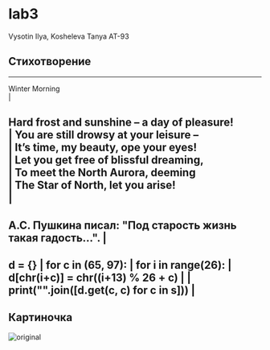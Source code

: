 # lab3
Vysotin Ilya, Kosheleva Tanya AT-93
## Стихотворение
--------------------------------------------------------------
Winter Morning <br/>                                         |
                                                             
Hard frost and sunshine – a day of pleasure! <br/>           |
You are still drowsy at your leisure – <br/>                 |
It’s time, my beauty, ope your eyes! <br/>                   |
Let you get free of blissful dreaming, <br/>                 |
To meet the North Aurora, deeming <br/>                      |
The Star of North, let you arise! <br/>                      |
--------------------------------------------------------------
А.С. Пушкина писал: "Под старость жизнь такая гадость...".   |
--------------------------------------------------------------
d = {}                                                       |
for c in (65, 97):                                           |
    for i in range(26):                                      |
        d[chr(i+c)] = chr((i+13) % 26 + c)                   |
                                                             |
print("".join([d.get(c, c) for c in s]))                     |
-------------------------------------------------------------- 
## Картиночка
![original](https://user-images.githubusercontent.com/105457873/168159706-707b85c8-cbfd-4b78-85f6-347120fb45b8.jpg)
